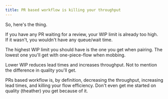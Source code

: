 ```yaml
---
title: PR based workflow is killing your throughput
---
```


So, here's the thing.  

If you have any PR waiting for a review, your WIP limit is already too high.  
If it wasn't, you wouldn't have any queue/wait time.  

The highest WIP limit you should have is the one you get when pairing.
The lowest one you'll get with one-piece-flow when mobbing.  

Lower WIP reduces lead times and increases throughput.
Not to mention the difference in quality you'll get.  

PRs based workflow is, by definition, decreasing the throughput, increasing lead times, and killing your flow efficiency.
Don't even get me started on quality (theather) you get because of it.
